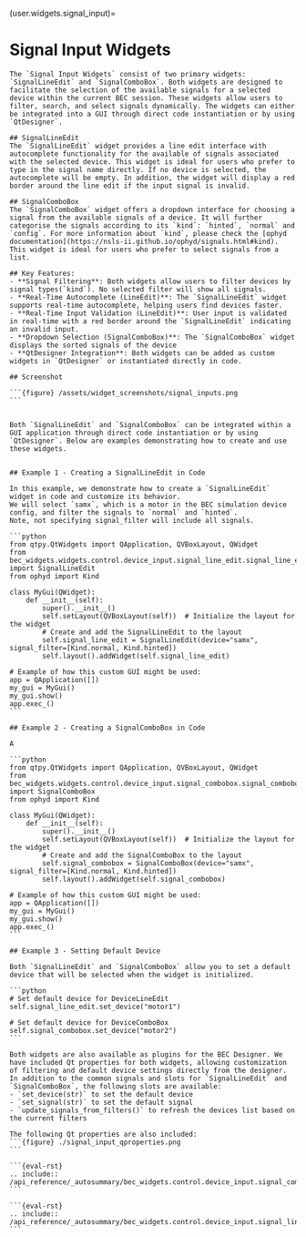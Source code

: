 (user.widgets.signal_input)=

# Signal Input Widgets

````{tab} Overview
The `Signal Input Widgets` consist of two primary widgets: `SignalLineEdit` and `SignalComboBox`. Both widgets are designed to facilitate the selection of the available signals for a selected device within the current BEC session. These widgets allow users to filter, search, and select signals dynamically. The widgets can either be integrated into a GUI through direct code instantiation or by using `QtDesigner`. 

## SignalLineEdit
The `SignalLineEdit` widget provides a line edit interface with autocomplete functionality for the available of signals associated with the selected device. This widget is ideal for users who prefer to type in the signal name directly. If no device is selected, the autocomplete will be empty. In addition, the widget will display a red border around the line edit if the input signal is invalid.

## SignalComboBox
The `SignalComboBox` widget offers a dropdown interface for choosing a signal from the available signals of a device. It will further categorise the signals according to its `kind`: `hinted`, `normal` and `config`. For more information about `kind`, please check the [ophyd documentation](https://nsls-ii.github.io/ophyd/signals.html#kind). This widget is ideal for users who prefer to select signals from a list.

## Key Features:
- **Signal Filtering**: Both widgets allow users to filter devices by signal types(`kind`). No selected filter will show all signals.
- **Real-Time Autocomplete (LineEdit)**: The `SignalLineEdit` widget supports real-time autocomplete, helping users find devices faster.
- **Real-Time Input Validation (LineEdit)**: User input is validated in real-time with a red border around the `SignalLineEdit` indicating an invalid input. 
- **Dropdown Selection (SignalComboBox)**: The `SignalComboBox` widget displays the sorted signals of the device 
- **QtDesigner Integration**: Both widgets can be added as custom widgets in `QtDesigner` or instantiated directly in code.

## Screenshot

```{figure} /assets/widget_screenshots/signal_inputs.png
```

````

````{tab} Examples

Both `SignalLineEdit` and `SignalComboBox` can be integrated within a GUI application through direct code instantiation or by using `QtDesigner`. Below are examples demonstrating how to create and use these widgets.


## Example 1 - Creating a SignalLineEdit in Code

In this example, we demonstrate how to create a `SignalLineEdit` widget in code and customize its behavior. 
We will select `samx`, which is a motor in the BEC simulation device config, and filter the signals to `normal` and `hinted`.
Note, not specifying signal_filter will include all signals.

```python
from qtpy.QtWidgets import QApplication, QVBoxLayout, QWidget
from bec_widgets.widgets.control.device_input.signal_line_edit.signal_line_edit import SignalLineEdit
from ophyd import Kind

class MyGui(QWidget):
    def __init__(self):
        super().__init__()
        self.setLayout(QVBoxLayout(self))  # Initialize the layout for the widget
        # Create and add the SignalLineEdit to the layout
        self.signal_line_edit = SignalLineEdit(device="samx", signal_filter=[Kind.normal, Kind.hinted])
        self.layout().addWidget(self.signal_line_edit)

# Example of how this custom GUI might be used:
app = QApplication([])
my_gui = MyGui()
my_gui.show()
app.exec_()
```

## Example 2 - Creating a SignalComboBox in Code

A 

```python
from qtpy.QtWidgets import QApplication, QVBoxLayout, QWidget
from bec_widgets.widgets.control.device_input.signal_combobox.signal_combobox import SignalComboBox
from ophyd import Kind

class MyGui(QWidget):
    def __init__(self):
        super().__init__()
        self.setLayout(QVBoxLayout(self))  # Initialize the layout for the widget
        # Create and add the SignalComboBox to the layout
        self.signal_combobox = SignalComboBox(device="samx",  signal_filter=[Kind.normal, Kind.hinted])
        self.layout().addWidget(self.signal_combobox)

# Example of how this custom GUI might be used:
app = QApplication([])
my_gui = MyGui()
my_gui.show()   
app.exec_()
```

## Example 3 - Setting Default Device

Both `SignalLineEdit` and `SignalComboBox` allow you to set a default device that will be selected when the widget is initialized.

```python
# Set default device for DeviceLineEdit
self.signal_line_edit.set_device("motor1")

# Set default device for DeviceComboBox
self.signal_combobox.set_device("motor2")
```
````
````{tab} BEC Designer
Both widgets are also available as plugins for the BEC Designer. We have included Qt properties for both widgets, allowing customization of filtering and default device settings directly from the designer. In addition to the common signals and slots for `SignalLineEdit` and `SignalComboBox`, the following slots are available:
- `set_device(str)` to set the default device
- `set_signal(str)` to set the default signal
- `update_signals_from_filters()` to refresh the devices list based on the current filters

The following Qt properties are also included:
```{figure} ./signal_input_qproperties.png
```

````

````{tab} API - ComboBox
```{eval-rst} 
.. include:: /api_reference/_autosummary/bec_widgets.control.device_input.signal_combobox.SignalComboBox.rst
```
````

````{tab} API - LineEdit
```{eval-rst}
.. include:: /api_reference/_autosummary/bec_widgets.control.device_input.signal_line_edit.SignalLineEdit.rst
```
````
